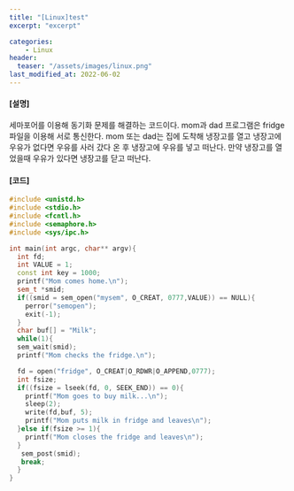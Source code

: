 ```yaml
---
title: "[Linux]test"
excerpt: "excerpt"

categories:
    - Linux
header:
  teaser: "/assets/images/linux.png"
last_modified_at: 2022-06-02
---
```


#### [설명]
세마포어를 이용해 동기화 문제를 해결하는 코드이다.
mom과 dad 프로그램은 fridge 파일을 이용해 서로 통신한다.
mom 또는 dad는 집에 도착해 냉장고를 열고 냉장고에 우유가 없다면 
우유를 사러 갔다 온 후 냉장고에 우유를 넣고 떠난다. 
만약 냉장고를 열었을때 우유가 있다면 냉장고를 닫고 떠난다.

#### [코드]

```c++
#include <unistd.h>
#include <stdio.h>
#include <fcntl.h>
#include <semaphore.h>
#include <sys/ipc.h>

int main(int argc, char** argv){
  int fd;
  int VALUE = 1;
  const int key = 1000;
  printf("Mom comes home.\n");
  sem_t *smid;
  if((smid = sem_open("mysem", O_CREAT, 0777,VALUE)) == NULL){
    perror("semopen");
	exit(-1);
  }
  char buf[] = "Milk";
  while(1){
  sem_wait(smid);
  printf("Mom checks the fridge.\n");

  fd = open("fridge", O_CREAT|O_RDWR|O_APPEND,0777);
  int fsize;
  if((fsize = lseek(fd, 0, SEEK_END)) == 0){
    printf("Mom goes to buy milk...\n");
    sleep(2);
    write(fd,buf, 5);
    printf("Mom puts milk in fridge and leaves\n");
  }else if(fsize >= 1){
    printf("Mom closes the fridge and leaves\n");
  }
   sem_post(smid);
   break;
  }
}

```




